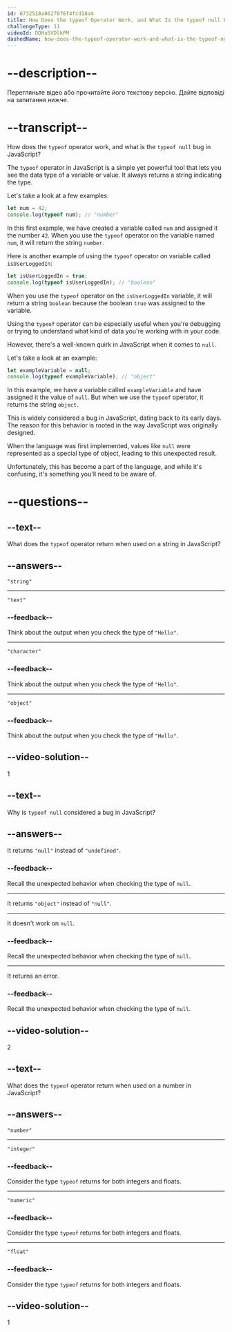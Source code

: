 ```yaml
---
id: 6732518a8627876f4fcd18a4
title: How Does the typeof Operator Work, and What Is the typeof null Bug in JavaScript?
challengeType: 11
videoId: DDHu5VDlkPM
dashedName: how-does-the-typeof-operator-work-and-what-is-the-typeof-null-bug-in-javascript
---
```


# --description--

Перегляньте відео або прочитайте його текстову версію. Дайте відповіді на запитання нижче.

# --transcript--

How does the `typeof` operator work, and what is the `typeof null` bug in JavaScript?

The `typeof` operator in JavaScript is a simple yet powerful tool that lets you see the data type of a variable or value. It always returns a string indicating the type.

Let's take a look at a few examples:

```js
let num = 42;
console.log(typeof num); // "number"
```

In this first example, we have created a variable called `num` and assigned it the number `42`. When you use the `typeof` operator on the variable named `num`, it will return the string `number`.

Here is another example of using the `typeof` operator on variable called `isUserLoggedIn`:

```js
let isUserLoggedIn = true;
console.log(typeof isUserLoggedIn); // "boolean"
```

When you use the `typeof` operator on the `isUserLoggedIn` variable, it will return a string `boolean` because the boolean `true` was assigned to the variable.

Using the `typeof` operator can be especially useful when you're debugging or trying to understand what kind of data you're working with in your code.

However, there's a well-known quirk in JavaScript when it comes to `null`.

Let's take a look at an example:

```js
let exampleVariable = null;
console.log(typeof exampleVariable); // "object"
```

In this example, we have a variable called `exampleVariable` and have assigned it the value of `null`. But when we use the `typeof` operator, it returns the string `object`.

This is widely considered a bug in JavaScript, dating back to its early days. The reason for this behavior is rooted in the way JavaScript was originally designed.

When the language was first implemented, values like `null` were represented as a special type of object, leading to this unexpected result.

Unfortunately, this has become a part of the language, and while it's confusing, it's something you'll need to be aware of.

# --questions--

## --text--

What does the `typeof` operator return when used on a string in JavaScript?

## --answers--

`"string"`

---

`"text"`

### --feedback--

Think about the output when you check the type of `"Hello"`.

---

`"character"`

### --feedback--

Think about the output when you check the type of `"Hello"`.

---

`"object"`

### --feedback--

Think about the output when you check the type of `"Hello"`.

## --video-solution--

1

## --text--

Why is `typeof null` considered a bug in JavaScript?

## --answers--

It returns `"null"` instead of `"undefined"`.

### --feedback--

Recall the unexpected behavior when checking the type of `null`.

---

It returns `"object"` instead of `"null"`.

---

It doesn't work on `null`.

### --feedback--

Recall the unexpected behavior when checking the type of `null`.

---

It returns an error.

### --feedback--

Recall the unexpected behavior when checking the type of `null`.

## --video-solution--

2

## --text--

What does the `typeof` operator return when used on a number in JavaScript?

## --answers--

`"number"`

---

`"integer"`

### --feedback--

Consider the type `typeof` returns for both integers and floats.

---

`"numeric"`

### --feedback--

Consider the type `typeof` returns for both integers and floats.

---

`"float"`

### --feedback--

Consider the type `typeof` returns for both integers and floats.

## --video-solution--

1
